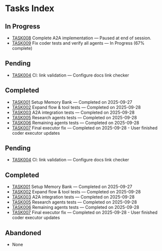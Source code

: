 # Tasks Index

## In Progress

- [TASK008](./TASK008-complete-a2a-implementation.md) Complete A2A implementation — Paused at end of session.
- [TASK009](./TASK009-coder-and-agents-tests.md) Fix coder tests and verify all agents — In Progress (67% complete)

## Pending

- [TASK004](./TASK004-ci-link-validation.md) CI: link validation — Configure docs link checker

## Completed

- [TASK001](./TASK001-setup-memory-bank.md) Setup Memory Bank — Completed on 2025-09-27
- [TASK002](./TASK002-expand-tests.md) Expand flow & tool tests — Completed on 2025-09-28
- [TASK003](./TASK003-a2a-integration-tests.md) A2A integration tests — Completed on 2025-09-28
- [TASK005](./TASK005-research-agents-tests.md) Research agents tests — Completed on 2025-09-28
- [TASK006](./TASK006-remaining-agents-tests.md) Remaining agents tests — Completed on 2025-09-28
- [TASK007](./TASK007-final-executor-fix.md) Final executor fix — Completed on 2025-09-28 - User finished coder executor updates

## Pending

- [TASK004](./TASK004-ci-link-validation.md) CI: link validation — Configure docs link checker

## Completed

- [TASK001](./TASK001-setup-memory-bank.md) Setup Memory Bank — Completed on 2025-09-27
- [TASK002](./TASK002-expand-tests.md) Expand flow & tool tests — Completed on 2025-09-28
- [TASK003](./TASK003-a2a-integration-tests.md) A2A integration tests — Completed on 2025-09-28
- [TASK005](./TASK005-research-agents-tests.md) Research agents tests — Completed on 2025-09-28
- [TASK006](./TASK006-remaining-agents-tests.md) Remaining agents tests — Completed on 2025-09-28
- [TASK007](./TASK007-final-executor-fix.md) Final executor fix — Completed on 2025-09-28 - User finished coder executor updates

## Abandoned

- None
